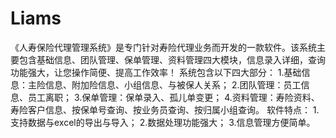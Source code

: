 # Liams
 《人寿保险代理管理系统》是专门针对寿险代理业务而开发的一款软件。该系统主要包含基础信息、团队管理、保单管理、资料管理四大模块，信息录入详细，查询功能强大，让您操作简便、提高工作效率！ 系统包含以下四大部分： 1.基础信息：主险信息、附加险信息、小组信息、与被保人关系； 2.团队管理：员工信息、员工离职； 3.保单管理：保单录入、孤儿单变更； 4.资料管理：寿险资料、寿险客户信息、按保单号查询、按业务员查询、按归属小组查询。 软件特点： 1.支持数据与excel的导出与导入； 2.数据处理功能强大； 3.信息管理方便简单。
